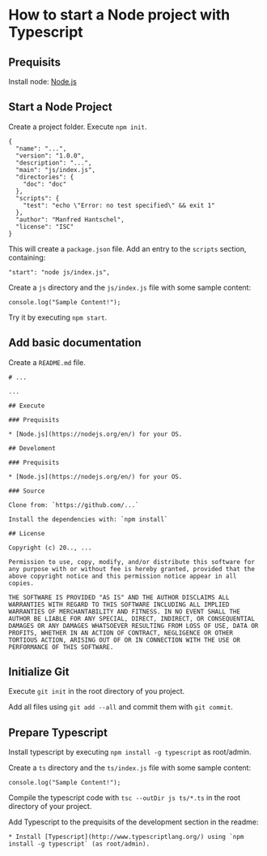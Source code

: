 # How to start a Node project with Typescript

## Prequisits

Install node: [Node.js](https://nodejs.org/en/)

## Start a Node Project

Create a project folder. Execute `npm init`.

    {
      "name": "...",
      "version": "1.0.0",
      "description": "...",
      "main": "js/index.js",
      "directories": {
        "doc": "doc"
      },
      "scripts": {
        "test": "echo \"Error: no test specified\" && exit 1"
      },
      "author": "Manfred Hantschel",
      "license": "ISC"
    }

This will create a `package.json` file. Add an entry to the `scripts` section, containing:

    "start": "node js/index.js",

Create a `js` directory and the `js/index.js` file with some sample content:

    console.log("Sample Content!");

Try it by executing `npm start`.

## Add basic documentation

Create a `README.md` file.

    # ...

    ...

    ## Execute

    ### Prequisits

    * [Node.js](https://nodejs.org/en/) for your OS.

    ## Develoment

    ### Prequisits

    * [Node.js](https://nodejs.org/en/) for your OS.

    ### Source

    Clone from: `https://github.com/...`

    Install the dependencies with: `npm install`

    ## License

    Copyright (c) 20.., ...

    Permission to use, copy, modify, and/or distribute this software for any purpose with or without fee is hereby granted, provided that the above copyright notice and this permission notice appear in all copies.

    THE SOFTWARE IS PROVIDED "AS IS" AND THE AUTHOR DISCLAIMS ALL WARRANTIES WITH REGARD TO THIS SOFTWARE INCLUDING ALL IMPLIED WARRANTIES OF MERCHANTABILITY AND FITNESS. IN NO EVENT SHALL THE AUTHOR BE LIABLE FOR ANY SPECIAL, DIRECT, INDIRECT, OR CONSEQUENTIAL DAMAGES OR ANY DAMAGES WHATSOEVER RESULTING FROM LOSS OF USE, DATA OR PROFITS, WHETHER IN AN ACTION OF CONTRACT, NEGLIGENCE OR OTHER TORTIOUS ACTION, ARISING OUT OF OR IN CONNECTION WITH THE USE OR PERFORMANCE OF THIS SOFTWARE.

## Initialize Git

Execute `git init` in the root directory of you project.

Add all files using `git add --all` and commit them with `git commit`.



## Prepare Typescript

Install typescript by executing `npm install -g typescript` as root/admin.

Create a `ts` directory and the `ts/index.js` file with some sample content:

    console.log("Sample Content!");

Compile the typescript code with `tsc --outDir js ts/*.ts` in the root directory of your project.

Add Typescript to the prequisits of the development section in the readme:

    * Install [Typescript](http://www.typescriptlang.org/) using `npm install -g typescript` (as root/admin).
